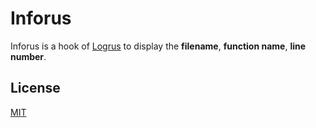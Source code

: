# Inforus

Inforus is a hook of [Logrus](https://github.com/Sirupsen/logrus) to display the **filename**, **function name**, **line number**.

## License

[MIT](LICENSE)
